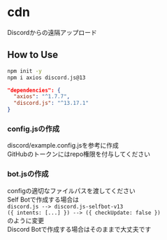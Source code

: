 # cdn
Discordからの遠隔アップロード

## How to Use
```bash
npm init -y
npm i axios discord.js@13
```

```json
"dependencies": {
  "axios": "^1.7.7",
  "discord.js": "^13.17.1"
}
```

### config.jsの作成
discord/example.config.jsを参考に作成<br>
GitHubのトークンにはrepo権限を付与してください

### bot.jsの作成
configの適切なファイルパスを渡してください<br>
Self Botで作成する場合は<br>
`discord.js --> discord.js-selfbot-v13`<br>
`({ intents: [...] }) --> ({ checkUpdate: false })`<br>
のように変更<br>
Discord Botで作成する場合はそのままで大丈夫です
